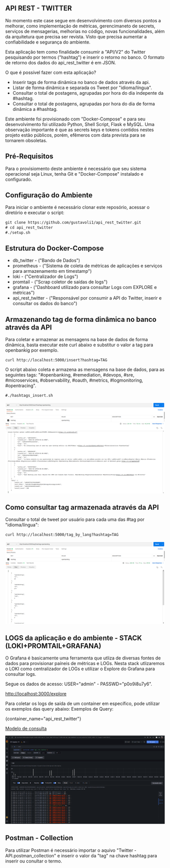 ## API REST - TWITTER 

No momento este case segue em desenvolvimento com diversos pontos a melhorar, como implementação de métricas, gerencimaneto de secrets, serviços de mensagerias, melhorias no código, novas funcionalidades, além da arquitetura que precisa ser revista. Visto que precisa aumentar a confiabilidade e segurança do ambiente.

Esta aplicação tem como finalidade consumir a "API/V2" do Twitter pesquisando por termos ("hashtag") e inserir o retorno no banco. O formato de retorno dos dados do api_rest_twitter é em JSON.

O que é possível fazer com esta aplicação?

- Inserir tags de forma dinâmica no banco de dados através da api.
- Listar de forma dinâmica e separada os Tweet por "idioma/língua". 
- Consultar o total de postagens, agrupadas por hora do dia indepente da #hashtag.
- Consultar o total de postagens, agrupadas por hora do dia de forma dinâmica a #hashtag.

Este ambiente foi provisionado com "Docker-Compose" e para seu desenvolvimento foi utilizado Python, Shell Script, Flask e MySQL. 
Uma observação importante é que as secrets keys e tokens contidos nestes projeto estão públicos, porém, efêmeros com data prevista para se tornarem obsoletas.

## Pré-Requisitos

Para o provisiomento deste ambiente é necessário que seu sistema operacional seja Linux, tenha Git e "Docker-Compose" instalado e configurado.

## Configuração do Ambiente

Para iniciar o ambiente é necessário clonar este reposório, acessar o diretório e executar o script:
```
git clone https://github.com/gustavoli1/api_rest_twitter.git
# cd api_rest_twitter
#./setup.sh
```

## Estrutura do Docker-Compose

 - db_twitter - ("Bando de Dados")
 - prometheus - ("Sistema de coleta de métricas de aplicações e serviços para armazenamento em timestamp")
 - loki - ("Centralizador de Logs")
 - promtail - ("Scrap coletor de saídas de logs")
 - grafana - ("Dashboard utilizado para consultar Logs com EXPLORE e métricas")
 - api_rest_twitter - ("Responsável por consumir a API do Twitter, inserir e consultar os dados do banco")

## Armazenando tag de forma dinâmica no banco através da API 

Para coletar e armazenar as mensagens na base de dados de forma dinâmica, basta executar este curl abaixo e substitur o valor a tag para openbankig por exemplo.
```
curl http://localhost:5000/insert?hashtag=TAG
```

O script abaixo coleta e armazena as mensagens na base de dados, para as seguintes tags: "#openbanking, #remediation, #devops, #sre, #microservices, #observability, #oauth, #metrics, #logmonitoring, #opentracing". 

```
#./hashtags_insert.sh
```

![Example dashboard](https://github.com/gustavoli1/api_rest_twitter/blob/main/print-insert.png)


## Como consultar tag armazenada através da API

Consultar o total de tweet por usuário para cada uma das #tag por "idioma/língua":

```
curl http://localhost:5000/tag_by_lang?hashtag=TAG
```

![Example dashboard](https://github.com/gustavoli1/api_rest_twitter/blob/main/print-lang.png)


## LOGS da aplicação e do ambiente - STACK (LOKI+PROMTAIL+GRAFANA)

O Grafana é basicamente uma ferramenta que utliza de diversas fontes de dados para provisionar paíneis de métricas e LOGs. Nesta stack utlizaremos o LOKI como  centralizador de LOGs e utilizar o Explore do Grafana para consultar logs. 

Segue os dados de acesso: USER="admin" - PASSWD="p0o9i8u7y6".

[http://localhost:3000/explore](http://localhost:3000/explore)


Para coletar os logs de saída de um container em específico, pode utilizar os exemplos das query abaixo:
Exemplos de Query:

{container_name="api_rest_twitter"}

[Modelo de consulta](http://localhost:3000/explore?orgId=1&left=%5B%22now-1h%22,%22now%22,%22loki%22,%7B%22refId%22:%22A%22,%22expr%22:%22%7Bcontainer_name%3D%5C%22api_rest_twitter%5C%22%7D%22%7D%5D)

![Example dashboard](https://github.com/gustavoli1/api_rest_twitter/blob/main/explore_1.png)

## Postman - Collection

Para utilizar Postman é necessário importar o aquivo "Twitter - API.postman_collection" e inserir o valor da "tag" na chave hashtag para inserir ou conultar o termo.

